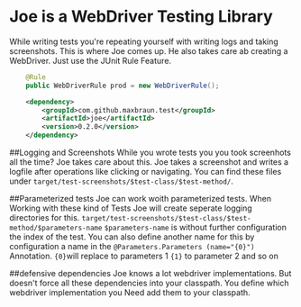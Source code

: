 # Joe is a WebDriver Testing Library
While writing tests you're repeating yourself with writing logs and taking screenshots. This is where Joe comes up. 
He also takes care ab creating a WebDriver. Just use the JUnit Rule Feature.
```java
    @Rule
    public WebDriverRule prod = new WebDriverRule();
```

```xml
    <dependency>
        <groupId>com.github.maxbraun.test</groupId>
        <artifactId>joe</artifactId>
        <version>0.2.0</version>
    </dependency>
```

##Logging and Screenshots
While you wrote tests you you took screenhots all the time? Joe takes care about this.
Joe takes a screenshot and writes a logfile after operations like clicking or navigating. You can find these files under ``target/test-screenshots/$test-class/$test-method/``. 

##Parameterized tests
Joe can work woith parameterized tests. When Working with these kind of Tests Joe will create seperate logging directories for this.
``target/test-screenshots/$test-class/$test-method/$parameters-name`` 
``$parameters-name`` is without further configuration the index of the test. You can also define another name for this by configuration a name in the ``@Parameters.Parameters (name="{0}")`` Annotation. ``{0}``will replace to parameters 1 ``{1}`` to parameter 2 and so on

##defensive dependencies
Joe knows a lot webdriver implementations. But doesn't force all these dependencies into your classpath. 
You define which webdriver implementation you Need add them to your classpath.
